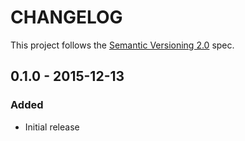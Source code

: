 # CHANGELOG

This project follows the [Semantic Versioning 2.0](http://semver.org/spec/v2.0.0.html) spec.

## 0.1.0 - 2015-12-13

### Added

- Initial release